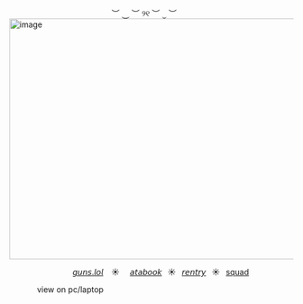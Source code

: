 
⠀ ⠀⠀ ⠀⠀ ⠀⠀⠀ ⠀⠀ ⠀⠀ ⠀⠀ ⠀︶ ⏝ ︶ ୨୧ ︶ ⏝ ︶⠀⠀ ⠀⠀ ⠀
<img width="584" height="427" alt="image" src="https://github.com/user-attachments/assets/0faa50c6-0565-4312-8ec6-b12c173f159d" />






⠀ ⠀ ⠀⠀ ⠀⠀ ⠀ ⠀⠀[𝘨𝘶𝘯𝘴.𝘭𝘰𝘭](https://guns.lol/catisaa) ⠀☀︎ ⠀ [𝘢𝘵𝘢𝘣𝘰𝘰𝘬](https://yurigable.atabook.org)⠀☀︎⠀[𝘳𝘦𝘯𝘵𝘳𝘺](https://rentry.co/gableyuri)⠀☀︎⠀[squad](https://rentry.co/sprunkigang)


⠀ ⠀⠀ ⠀view on pc/laptop

